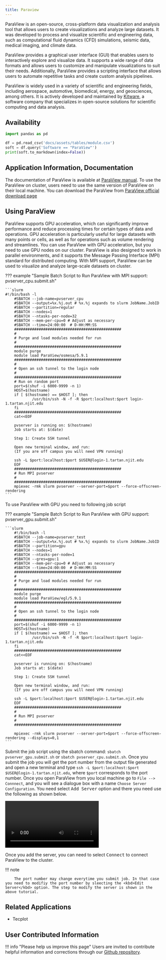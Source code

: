```yaml
---
title: Paraview
---
```

ParaView is an open-source, cross-platform data visualization and analysis tool that allows users to create visualizations and analyze large datasets. It was developed to process and visualize scientific and engineering data, such as computational fluid dynamics (CFD) simulations, seismic data, medical imaging, and climate data.

ParaView provides a graphical user interface (GUI) that enables users to interactively explore and visualize data. It supports a wide range of data formats and allows users to customize and manipulate visualizations to suit their needs. Additionally, ParaView provides a scripting interface that allows users to automate repetitive tasks and create custom analysis pipelines.

ParaView is widely used in a variety of scientific and engineering fields, including aerospace, automotive, biomedical, energy, and geosciences, among others. It is actively developed and maintained by [Kitware](https://www.kitware.com), a software company that specializes in open-source solutions for scientific computing and data analysis.

## Availability

```python exec="on"
import pandas as pd

df = pd.read_csv('docs/assets/tables/module.csv')
soft = df.query('Software == "ParaView"')
print(soft.to_markdown(index=False))
```
## Application Information, Documentation
The documentation of ParaView is available at [ParaView manual](https://docs.paraview.org/en/latest/index.html). To use the ParaView on cluster, users need to use the same version of ParaView on their local machine. You can download the ParaView from [ParaView official download page](https://www.paraview.org/download)

## Using ParaView
ParaView supports GPU acceleration, which can significantly improve performance and reduce processing times for certain types of data and operations. GPU acceleration is particularly useful for large datasets with many points or cells, as well as for operations such as volume rendering and streamlines.
You can use ParaView with GPU acceleration, but you need to use GPU nodes on our cluster. ParaView is also designed to work in parallel environments, and it supports the Message Passing Interface (MPI) standard for distributed computing. With MPI support, ParaView can be used to visualize and analyze large-scale datasets on cluster. 

??? example "Sample Batch Script to Run ParaView with MPI support: pvserver_cpu.submit.sh"

    ```slurm
    #!/bin/bash -l
        #SBATCH --job-name=pvserver_cpu
        #SBATCH --output=%x.%j.out # %x.%j expands to slurm JobName.JobID
        #SBATCH --partition=regular
        #SBATCH --nodes=1
        #SBATCH --ntasks-per-node=32
        #SBATCH --mem-per-cpu=0 # Adjust as necessary
        #SBATCH --time=24:00:00  # D-HH:MM:SS
        ################################################
        #
        # Purge and load modules needed for run
        #
        ################################################
        module purge
        module load ParaView/osmesa/5.9.1
        ################################################
        #
        # Open an ssh tunnel to the login node
        #
        ################################################
        # Run on random port
        port=$(shuf -i 6000-9999 -n 1)
        HOST=$(hostname)
        if [ $(hostname) == $HOST ]; then
                /usr/bin/ssh -N -f -R $port:localhost:$port login-1.tartan.njit.edu
        fi
        ################################################
        cat<<EOF
        
        pvserver is running on: $(hostname)
        Job starts at: $(date)
        
        Step 1: Create SSH tunnel
        
        Open new terminal window, and run:
        (If you are off campus you will need VPN running)
        
        ssh -L $port:localhost:$port $USER@login-1.tartan.njit.edu
        EOF
        ################################################
        # Run MPI pvserver
        #
        ################################################
        mpiexec -rmk slurm pvserver --server-port=$port --force-offscreen-rendering
    ```
To use ParaView with GPU you need to following job script

??? example "Sample Batch Script to Run ParaView with GPU support: pvserver_gpu.submit.sh"

    ```slurm
        #!/bin/bash -l
        #SBATCH --job-name=pvserver_test
        #SBATCH --output=%x.%j.out # %x.%j expands to slurm JobName.JobID
        #SBATCH --partition=gpu
        #SBATCH --nodes=1
        #SBATCH --ntasks-per-node=1
        #SBATCH --gres=gpu:1
        #SBATCH --mem-per-cpu=0 # Adjust as necessary
        #SBATCH --time=24:00:00  # D-HH:MM:SS
        ################################################
        #
        # Purge and load modules needed for run
        #
        ################################################
        module purge
        module load ParaView/egl/5.9.1
        ################################################
        #
        # Open an ssh tunnel to the login node
        #
        ################################################
        port=$(shuf -i 6000-9999 -n 1)
        HOST=$(hostname)
        if [ $(hostname) == $HOST ]; then
                /usr/bin/ssh -N -f -R $port:localhost:$port login-1.tartan.njit.edu
        fi
        ################################################
        cat<<EOF
        
        pvserver is running on: $(hostname)
        Job starts at: $(date)
        
        Step 1: Create SSH tunnel
        
        Open new terminal window, and run:
        (If you are off campus you will need VPN running)
        
        ssh -L $port:localhost:$port $USER@login-1.tartan.njit.edu
        EOF
        ################################################
        #
        # Run MPI pvserver
        #
        ################################################

        mpiexec -rmk slurm pvserver --server-port=$port --force-offscreen-rendering --displays=0,1
    ```
Submit the job script using the sbatch command: `sbatch pvserver_gpu.submit.sh` or `sbatch pvserver_cpu.submit.sh`.
Once you submit the job you will get the port number from the output file generated and open a new terminal and type
`ssh -L $port:localhost:$port $USER@login-1.tartan.njit.edu`, where `$port` corresponds to the port number.
Once you open ParaView from you local machine go to `File --> Connnect`, and you will see a dialogue box with a name `Choose Server Configuration`. You need select <kbd>Add Server</kbd> option and there you need use the following as shown below.

<video src="../../../assets/images/ParaView-add-connection.mp4" controls>
  Your browser does not support the video tag.
</video>

Once you add the server, you can need to select <kbd>Connect</kbd> to connect ParaView to the cluster.

!!! note

        The port number may change everytime you submit job. In that case you need to modifiy the port number by sleecting the <kbd>Edit Server</kbd> option. The step to modify the server is shown in the above tutorial.
## Related Applications

* Tecplot

## User Contributed Information

!!! info "Please help us improve this page"
        Users are invited to contribute helpful information and corrections
        through our [Github repository](https://github.com/arcs-njit-edu/Docs/blob/main/CONTRIBUTING.md).


